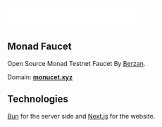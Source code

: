 <img height="48" src="assets/monucet-text.svg">

## Monad Faucet

Open Source Monad Testnet Faucet By [Berzan](https://x.com/berzanorg).

Domain: [**monucet.xyz**](https://monucet.xyz)

## Technologies

[Bun](https://bun.sh/) for the server side and [Next.js](https://nextjs.org/) for the website.

